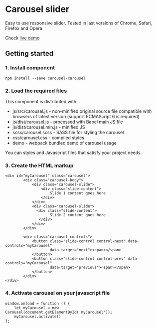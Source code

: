 # Carousel slider
Easy to use responsive slider.
Tested in last versions of Chrome, Safari, Firefox and Opera 

Check [live demo](http://yuliapi.github.io/projects/carousel/index.html?utm_source=github&utm_campaign=carousel)

## Getting started

### 1. Install component
````
npm install --save carousel-carousel
````

### 2. Load the required files
This component is distributed with:
+ js/src/carousel.js - non-minified original source file compatible with browsers of latest version (support ECMAScript 6 is required)
+ js/dist/carousel.js - processed with Babel main JS file
+ js/dist/carousel.min.js - minified JS
+ scss/carousel.scss - SASS file for styling the carousel
+ css/carousel.css - compiled styles
+ demo - webpack bundled demo of carousel usage

You can styles and Javascript files that satisfy your project needs.

### 3. Create the HTML markup
````
<div id="myCarousel" class="carousel">
        <div class="carousel-body">
            <div class="carousel-slide">
                <div class="slide-content">
                    Slide 1 content goes here
                </div>
            </div>
            <div class="carousel-slide">
              <div class="slide-content">
                    Slide 2 content goes here                 
               </div>
            </div>
        </div>
          
        <div class="carousel-controls">
            <button class="slide-control control-next" data-controls="myCarousel"
                    data-target="next"><span></span>
            </button>
            <button class="slide-control control-prev" data-controls="myCarousel"
                    data-target="previous"><span></span>
            </button>
        </div>
</div>
````

### 4. Activate carousel on your javascript file
````
window.onload = function () {
    let myCarousel = new Carousel(document.getElementById('myCarousel'));
    myCarousel.activate()
};
````